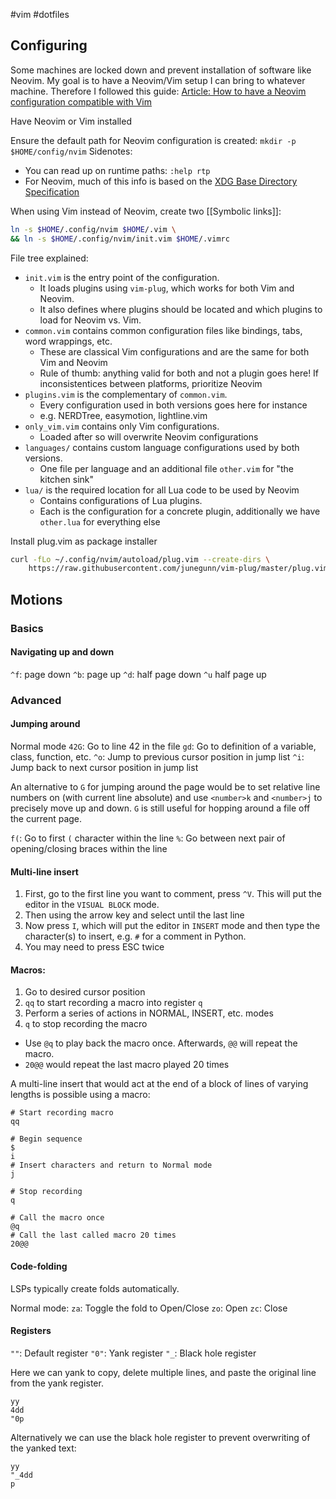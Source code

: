 #vim #dotfiles 

## Configuring

Some machines are locked down and prevent installation of software like Neovim. My goal is to have a Neovim/Vim setup I can bring to whatever machine. Therefore I followed this guide:
[Article: How to have a Neovim configuration compatible with Vim](https://threkk.medium.com/how-to-have-a-neovim-configuration-compatible-with-vim-b5a46723145e)

Have Neovim or Vim installed

Ensure the default path for Neovim configuration is created:
`mkdir -p $HOME/config/nvim`
Sidenotes: 
* You can read up on runtime paths: `:help rtp`
* For Neovim, much of this info is based on the [XDG Base Directory Specification](https://specifications.freedesktop.org/basedir-spec/basedir-spec-latest.html)

When using Vim instead of Neovim, create two [[Symbolic links]]:
```sh
ln -s $HOME/.config/nvim $HOME/.vim \
&& ln -s $HOME/.config/nvim/init.vim $HOME/.vimrc
```

File tree explained:
- `init.vim` is the entry point of the configuration. 
	- It loads plugins using `vim-plug`, which works for both Vim and Neovim. 
	- It also defines where plugins should be located and which plugins to load for Neovim vs. Vim.
- `common.vim` contains common configuration files like bindings, tabs, word wrappings, etc.
	- These are classical Vim configurations and are the same for both Vim and Neovim
	- Rule of thumb: anything valid for both and not a plugin goes here! If inconsistentices between platforms, prioritize Neovim
- `plugins.vim` is the complementary of `common.vim`.
	- Every configuration used in both versions goes here for instance
	- e.g. NERDTree, easymotion, lightline.vim
- `only_vim.vim` contains only Vim configurations.
	- Loaded after so will overwrite Neovim configurations
- `languages/` contains custom language configurations used by both versions.
	- One file per language and an additional file `other.vim` for "the kitchen sink"
- `lua/` is the required location for all Lua code to be used by Neovim
	- Contains configurations of Lua plugins.
	- Each is the configuration for a concrete plugin, additionally we have `other.lua` for everything else

Install plug.vim as package installer
```bash
curl -fLo ~/.config/nvim/autoload/plug.vim --create-dirs \
    https://raw.githubusercontent.com/junegunn/vim-plug/master/plug.vim
```

## Motions

### Basics

#### Navigating up and down

`^f`: page down
`^b`: page up
`^d`: half page down
`^u` half page up

### Advanced

#### Jumping around

Normal mode
`42G`: Go to line 42 in the file
`gd`: Go to definition of a variable, class, function, etc.
`^o`: Jump to previous cursor position in jump list
`^i`: Jump back to next cursor position in jump list

An alternative to `G` for jumping around the page would be to set relative line numbers on (with current line absolute) and use `<number>k` and `<number>j` to precisely move up and down. `G` is still useful for hopping around a file off the current page.

`f(`: Go to first `(` character within the line
`%`: Go between next pair of opening/closing braces within the line

#### Multi-line insert
1. First, go to the first line you want to comment, press `^V`. This will put the editor in the `VISUAL BLOCK` mode.
2. Then using the arrow key and select until the last line
3. Now press `I`, which will put the editor in `INSERT` mode and then type the character(s) to insert, e.g. `#` for a comment in Python.
4. You may need to press ESC twice

#### Macros:

1. Go to desired cursor position
2. `qq` to start recording a macro into register `q`
3. Perform a series of actions in NORMAL, INSERT, etc. modes
4. `q` to stop recording the macro

- Use `@q` to play back the macro once. Afterwards, `@@` will repeat the macro.
- `20@@` would repeat the last macro played 20 times

A multi-line insert that would act at the end of a block of lines of varying lengths is possible using a macro:
```vim
# Start recording macro
qq

# Begin sequence
$
i
# Insert characters and return to Normal mode
j

# Stop recording
q

# Call the macro once
@q
# Call the last called macro 20 times
20@@
```

#### Code-folding

LSPs typically create folds automatically.

Normal mode:
`za`: Toggle the fold to Open/Close
`zo`: Open
`zc`: Close

#### Registers

`""`: Default register
`"0"`: Yank register
`"_`: Black hole register

Here we can yank to copy, delete multiple lines, and paste the original line from the yank register.
```vim
yy
4dd
"0p
```

Alternatively we can use the black hole register to prevent overwriting of the yanked text:
```vim
yy
"_4dd
p
```
